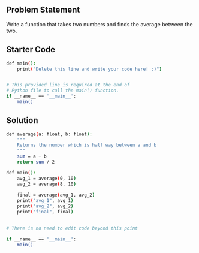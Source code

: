 ## Problem Statement

Write a function that takes two numbers and finds the average between the two.

## Starter Code

```bash
def main():
    print("Delete this line and write your code here! :)")


# This provided line is required at the end of
# Python file to call the main() function.
if __name__ == '__main__':
    main()
```

## Solution

```bash
def average(a: float, b: float):
    """
    Returns the number which is half way between a and b
    """
    sum = a + b
    return sum / 2

def main():
    avg_1 = average(0, 10)
    avg_2 = average(8, 10)
    
    final = average(avg_1, avg_2)
    print("avg_1", avg_1)
    print("avg_2", avg_2)
    print("final", final)
    

# There is no need to edit code beyond this point

if __name__ == '__main__':
    main()
```